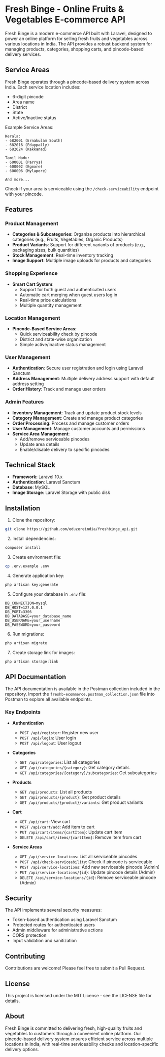 # Fresh Binge - Online Fruits & Vegetables E-commerce API

Fresh Binge is a modern e-commerce API built with Laravel, designed to power an online platform for selling fresh fruits and vegetables across various locations in India. The API provides a robust backend system for managing products, categories, shopping carts, and pincode-based delivery services.

## Service Areas

Fresh Binge operates through a pincode-based delivery system across India. Each service location includes:
- 6-digit pincode
- Area name
- District
- State
- Active/Inactive status

Example Service Areas:
```
Kerala:
- 682001 (Ernakulam South)
- 682016 (Edappally)
- 682024 (Kakkanad)

Tamil Nadu:
- 600001 (Parrys)
- 600002 (Egmore)
- 600006 (Mylapore)

And more...
```

Check if your area is serviceable using the `/check-serviceability` endpoint with your pincode.

## Features

### Product Management
- **Categories & Subcategories**: Organize products into hierarchical categories (e.g., Fruits, Vegetables, Organic Products)
- **Product Variants**: Support for different variants of products (e.g., packaging sizes, bulk quantities)
- **Stock Management**: Real-time inventory tracking
- **Image Support**: Multiple image uploads for products and categories

### Shopping Experience
- **Smart Cart System**: 
  - Support for both guest and authenticated users
  - Automatic cart merging when guest users log in
  - Real-time price calculations
  - Multiple quantity management

### Location Management
- **Pincode-Based Service Areas**:
  - Quick serviceability check by pincode
  - District and state-wise organization
  - Simple active/inactive status management

### User Management
- **Authentication**: Secure user registration and login using Laravel Sanctum
- **Address Management**: Multiple delivery address support with default address setting
- **Order History**: Track and manage user orders

### Admin Features
- **Inventory Management**: Track and update product stock levels
- **Category Management**: Create and manage product categories
- **Order Processing**: Process and manage customer orders
- **User Management**: Manage customer accounts and permissions
- **Service Area Management**: 
  - Add/remove serviceable pincodes
  - Update area details
  - Enable/disable delivery to specific pincodes

## Technical Stack

- **Framework**: Laravel 10.x
- **Authentication**: Laravel Sanctum
- **Database**: MySQL
- **Image Storage**: Laravel Storage with public disk

## Installation

1. Clone the repository:
```bash
git clone https://github.com/eduzereindia/freshbinge_api.git
```

2. Install dependencies:
```bash
composer install
```

3. Create environment file:
```bash
cp .env.example .env
```

4. Generate application key:
```bash
php artisan key:generate
```

5. Configure your database in `.env` file:
```env
DB_CONNECTION=mysql
DB_HOST=127.0.0.1
DB_PORT=3306
DB_DATABASE=your_database_name
DB_USERNAME=your_username
DB_PASSWORD=your_password
```

6. Run migrations:
```bash
php artisan migrate
```

7. Create storage link for images:
```bash
php artisan storage:link
```

## API Documentation

The API documentation is available in the Postman collection included in the repository. Import the `freshb-ecommerce.postman_collection.json` file into Postman to explore all available endpoints.

### Key Endpoints

- **Authentication**
  - `POST /api/register`: Register new user
  - `POST /api/login`: User login
  - `POST /api/logout`: User logout

- **Categories**
  - `GET /api/categories`: List all categories
  - `GET /api/categories/{category}`: Get category details
  - `GET /api/categories/{category}/subcategories`: Get subcategories

- **Products**
  - `GET /api/products`: List all products
  - `GET /api/products/{product}`: Get product details
  - `GET /api/products/{product}/variants`: Get product variants

- **Cart**
  - `GET /api/cart`: View cart
  - `POST /api/cart/add`: Add item to cart
  - `PUT /api/cart/items/{cartItem}`: Update cart item
  - `DELETE /api/cart/items/{cartItem}`: Remove item from cart

- **Service Areas**
  - `GET /api/service-locations`: List all serviceable pincodes
  - `POST /api/check-serviceability`: Check if pincode is serviceable
  - `POST /api/service-locations`: Add new serviceable pincode (Admin)
  - `PUT /api/service-locations/{id}`: Update pincode details (Admin)
  - `DELETE /api/service-locations/{id}`: Remove serviceable pincode (Admin)

## Security

The API implements several security measures:
- Token-based authentication using Laravel Sanctum
- Protected routes for authenticated users
- Admin middleware for administrative actions
- CORS protection
- Input validation and sanitization

## Contributing

Contributions are welcome! Please feel free to submit a Pull Request.

## License

This project is licensed under the MIT License - see the LICENSE file for details.

## About

Fresh Binge is committed to delivering fresh, high-quality fruits and vegetables to customers through a convenient online platform. Our pincode-based delivery system ensures efficient service across multiple locations in India, with real-time serviceability checks and location-specific delivery options.
